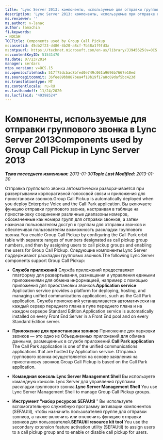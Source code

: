 ```yaml
---
title: 'Lync Server 2013: компоненты, используемые для отправки группового звонка'
description: 'Lync Server 2013: компоненты, используемые при отправке группового звонка.'
ms.reviewer: ''
ms.author: v-lanac
author: lanachin
f1.keywords:
- NOCSH
TOCTitle: Components used by Group Call Pickup
ms:assetid: 45db2f23-d486-4b20-a8cf-7b48a1f9fd3a
ms:mtpsurl: https://technet.microsoft.com/en-us/library/JJ945625(v=OCS.15)
ms:contentKeyID: 51541470
ms.date: 07/23/2014
manager: serdars
mtps_version: v=OCS.15
ms.openlocfilehash: 517f75dcbac8bfed0e749c061a9696b7667e10ed
ms.sourcegitcommit: 36fee89bb887bea4f18b19f17a8c69daf5bc423d
ms.translationtype: MT
ms.contentlocale: ru-RU
ms.lasthandoff: 11/24/2020
ms.locfileid: "49398524"
---
```

# <a name="components-used-by-group-call-pickup-in-lync-server-2013"></a><span data-ttu-id="94d66-103">Компоненты, используемые для отправки группового звонка в Lync Server 2013</span><span class="sxs-lookup"><span data-stu-id="94d66-103">Components used by Group Call Pickup in Lync Server 2013</span></span>

<div data-xmlns="http://www.w3.org/1999/xhtml">

<div class="topic" data-xmlns="http://www.w3.org/1999/xhtml" data-msxsl="urn:schemas-microsoft-com:xslt" data-cs="https://msdn.microsoft.com/">

<div data-asp="https://msdn2.microsoft.com/asp">



</div>

<div id="mainSection">

<div id="mainBody"><span data-ttu-id="94d66-104">

<span> </span></span><span class="sxs-lookup"><span data-stu-id="94d66-104">

<span> </span></span></span>

<span data-ttu-id="94d66-105">_**Тема последнего изменения:** 2013-01-30_</span><span class="sxs-lookup"><span data-stu-id="94d66-105">_**Topic Last Modified:** 2013-01-30_</span></span>

<span data-ttu-id="94d66-106">Отправка группового звонка автоматически разворачивается при развертывании корпоративной голосовой связи и приложения для приостановки звонков.</span><span class="sxs-lookup"><span data-stu-id="94d66-106">Group Call Pickup is automatically deployed when you deploy Enterprise Voice and the Call Park application.</span></span> <span data-ttu-id="94d66-107">Вы включаете функцию отправки группового звонка, настраивая в таблице на приостановку соединения различные диапазоны номеров, обозначенные как номера групп для отправки звонков, а затем назначая пользователям доступ к группам для отправки звонков и обеспечивая пользователям возможность раскладки группового звонка.</span><span class="sxs-lookup"><span data-stu-id="94d66-107">You enable Group Call Pickup by configuring the Call Park orbit table with separate ranges of numbers designated as call pickup group numbers, and then by assigning users to call pickup groups and enabling the users for Group Call Pickup.</span></span> <span data-ttu-id="94d66-108">Следующие компоненты Lync Server поддерживают раскладки групповых звонков.</span><span class="sxs-lookup"><span data-stu-id="94d66-108">The following Lync Server components support Group Call Pickup:</span></span>

  - <span data-ttu-id="94d66-109">**Служба приложений**   Служба приложений предоставляет платформу для развертывания, размещения и управления едиными приложениями для обмена информацией, например с помощью приложения для приостановки звонков.</span><span class="sxs-lookup"><span data-stu-id="94d66-109">**Application service**   Application service provides a platform for deploying, hosting, and managing unified communications applications, such as the Call Park application.</span></span> <span data-ttu-id="94d66-110">Служба приложений устанавливается автоматически на каждый сервер переднего плана в пуле переднего плана и на каждом сервере Standard Edition.</span><span class="sxs-lookup"><span data-stu-id="94d66-110">Application service is automatically installed on every Front End Server in a Front End pool and on every Standard Edition server.</span></span>

  - <span data-ttu-id="94d66-111">**Приложение для приостановки звонков**   Приложение для парковки звонков — это одно из Объединенных приложений для обмена данными, размещенных в службе приложений.</span><span class="sxs-lookup"><span data-stu-id="94d66-111">**Call Park application**   The Call Park application is one of the unified communications applications that are hosted by Application service.</span></span> <span data-ttu-id="94d66-112">Отправка группового звонка осуществляется на основе заявления на приостановку звонков.</span><span class="sxs-lookup"><span data-stu-id="94d66-112">Group Call Pickup is based on the Call Park application.</span></span>

  - <span data-ttu-id="94d66-113">**Командная консоль Lync Server Management Shell**   Вы используете командную консоль Lync Server для управления группами раскладки группового звонка.</span><span class="sxs-lookup"><span data-stu-id="94d66-113">**Lync Server Management Shell**   You use Lync Server Management Shell to manage Group Call Pickup groups.</span></span>

  - <span data-ttu-id="94d66-114">**Инструмент "набор ресурсов SEFAUtil**   "   Вы используете вспомогательную служебную программу активации компонентов (SEFAUtil), чтобы назначить пользователей группе для отправки звонков, а также включить или отключить функцию отправки звонков для пользователей.</span><span class="sxs-lookup"><span data-stu-id="94d66-114">**SEFAUtil resource kit tool**   You use the secondary extension feature activation utility (SEFAUtil) to assign users to a call pickup group and to enable or disable call pickup for users.</span></span>

<span data-ttu-id="94d66-115"></div>

<span> </span>

</div>

</div>

</span><span class="sxs-lookup"><span data-stu-id="94d66-115"></div>

<span> </span>

</div>

</div>

</span></span></div>

